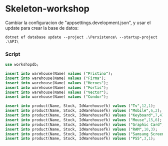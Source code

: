 # Skeleton-workshop

Cambiar la configuracion de "appsettings.development.json", y usar el update para crear la base de datos:

`dotnet ef database update --project .\Persistence\ --startup-project .\API\`

### Script

```SQL
use workshopdb;

insert into warehouse(Name) values ("Pristino");
insert into warehouse(Name) values ("Firma");
insert into warehouse(Name) values ("Heroes");
insert into warehouse(Name) values ("Fortis");
insert into warehouse(Name) values ("Vector");
insert into warehouse(Name) values ("Condor");

insert into product(Name, Stock, IdWarehousefk) values ("Tv",12,1);
insert into product(Name, Stock, IdWarehousefk) values ("Mobile",6,2);
insert into product(Name, Stock, IdWarehousefk) values ("Keyboard",7,4);
insert into product(Name, Stock, IdWarehousefk) values ("Mouse",15,6);
insert into product(Name, Stock, IdWarehousefk) values ("Graphic Card",23,5);
insert into product(Name, Stock, IdWarehousefk) values ("RAM",10,3);
insert into product(Name, Stock, IdWarehousefk) values ("Samsung Screen",4,2);
insert into product(Name, Stock, IdWarehousefk) values ("PS5",3,1);
```
